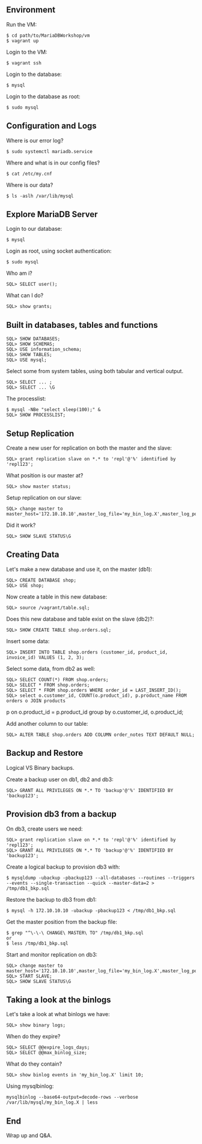 ## Environment

Run the VM:

    $ cd path/to/MariaDBWorkshop/vm
    $ vagrant up

Login to the VM:

    $ vagrant ssh

Login to the database:

    $ mysql

Login to the database as root:

    $ sudo mysql

## Configuration and Logs

Where is our error log?

    $ sudo systemctl mariadb.service

Where and what is in our config files?

    $ cat /etc/my.cnf

Where is our data?

    $ ls -aslh /var/lib/mysql

## Explore MariaDB Server

Login to our database:

    $ mysql

Login as root, using socket authentication:

    $ sudo mysql

Who am i?

    SQL> SELECT user();

What can I do?

    SQL> show grants;

## Built in databases, tables and functions

    SQL> SHOW DATABASES;
    SQL> SHOW SCHEMAS;
    SQL> USE information_schema;
    SQL> SHOW TABLES;
    SQL> USE mysql;

Select some from system tables, using both tabular and vertical output.

    SQL> SELECT ... ;
    SQL> SELECT ... \G

The processlist:

    $ mysql -NBe "select sleep(100);" &
    SQL> SHOW PROCESSLIST;

## Setup Replication

Create a new user for replication on both the master and the slave:

    SQL> grant replication slave on *.* to 'repl'@'%' identified by 'repl123'; 

What position is our master at?

    SQL> show master status;

Setup replication on our slave:

    SQL> change master to master_host='172.10.10.10',master_log_file='my_bin_log.X',master_log_pos=Y,master_user='repl',master_password='repl123';

Did it work?

    SQL> SHOW SLAVE STATUS\G

## Creating Data

Let's make a new database and use it, on the master (db1):

    SQL> CREATE DATABASE shop;
    SQL> USE shop;

Now create a table in this new database:

    SQL> source /vagrant/table.sql;

Does this new database and table exist on the slave (db2)?:

    SQL> SHOW CREATE TABLE shop.orders.sql;

Insert some data:

    SQL> INSERT INTO TABLE shop.orders (customer_id, product_id, invoice_id) VALUES (1, 2, 3);

Select some data, from db2 as well:

    SQL> SELECT COUNT(*) FROM shop.orders;
    SQL> SELECT * FROM shop.orders;
    SQL> SELECT * FROM shop.orders WHERE order_id = LAST_INSERT_ID();
    SQL> select o.customer_id, COUNT(o.product_id), p.product_name FROM orders o JOIN products
p on o.product_id = p.product_id group by o.customer_id, o.product_id;

Add another column to our table:

    SQL> ALTER TABLE shop.orders ADD COLUMN order_notes TEXT DEFAULT NULL;

## Backup and Restore

Logical VS Binary backups.

Create a backup user on db1, db2 and db3:

    SQL> GRANT ALL PRIVILEGES ON *.* TO 'backup'@'%' IDENTIFIED BY 'backup123';

## Provision db3 from a backup

On db3, create users we need:

    SQL> grant replication slave on *.* to 'repl'@'%' identified by 'repl123'; 
    SQL> GRANT ALL PRIVILEGES ON *.* TO 'backup'@'%' IDENTIFIED BY 'backup123';

Create a logical backup to provision db3 with:

    $ mysqldump -ubackup -pbackup123 --all-databases --routines --triggers --events --single-transaction --quick --master-data=2 > /tmp/db1_bkp.sql

Restore the backup to db3 from db1:

    $ mysql -h 172.10.10.10 -ubackup -pbackup123 < /tmp/db1_bkp.sql

Get the master position from the backup file:

    $ grep "^\-\-\ CHANGE\ MASTER\ TO" /tmp/db1_bkp.sql
    or
    $ less /tmp/db1_bkp.sql

Start and monitor replication on db3:

    SQL> change master to master_host='172.10.10.10',master_log_file='my_bin_log.X',master_log_pos=Y,master_user='repl',master_password='repl123';
    SQL> START SLAVE;
    SQL> SHOW SLAVE STATUS\G

## Taking a look at the binlogs

Let's take a look at what binlogs we have:

    SQL> show binary logs;

When do they expire?

    SQL> SELECT @@expire_logs_days;
    SQL> SELECT @@max_binlog_size;

What do they contain?

    SQL> show binlog events in 'my_bin_log.X' limit 10;

Using mysqlbinlog:

    mysqlbinlog --base64-output=decode-rows --verbose /var/lib/mysql/my_bin_log.X | less

## End

Wrap up and Q&A.